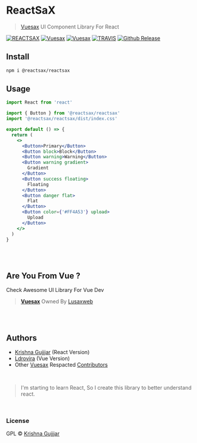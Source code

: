 # ReactSaX

> [Vuesax](https://github.com/lusaxweb/vuesax) UI Component Library For React

[![REACTSAX](https://img.shields.io/npm/v/@reactsax/reactsax?color=%23625fff&label=Reactsax&style=flat-square)](https://www.npmjs.com/package/@reactsax/reactsax)
[![Vuesax](https://img.shields.io/npm/v/vuesax?label=Vuesax&color=%23fc6767&style=flat-square)](https://www.npmjs.com/package/vuesax)
[![Vuesax](https://img.shields.io/npm/dw/@reactsax/reactsax?color=%23FF4A53&label=Downloads&style=flat-square)](https://www.npmjs.com/package/@reactsax/reactsax)
[![TRAVIS](https://img.shields.io/travis/krishna-gujjjar/reactsax?style=flat-square)](https://github.com/krishna-gujjjar/reactsax)
[![Github Release](https://img.shields.io/github/v/release/krishna-gujjjar/reactsax?label=Release&style=flat-square)](https://github.com/krishna-gujjjar/reactsax)

## Install

```bash
npm i @reactsax/reactsax
```

## Usage

```jsx
import React from 'react'

import { Button } from '@reactsax/reactsax'
import '@reactsax/reactsax/dist/index.css'

export default () => {
  return (
    <>
      <Button>Primary</Button>
      <Button block>Block</Button>
      <Button warning>Warning</Button>
      <Button warning gradient>
        Gradient
      </Button>
      <Button success floating>
        Floating
      </Button>
      <Button danger flat>
        Flat
      </Button>
      <Button color={'#FF4A53'} upload>
        Upload
      </Button>
    </>
  )
}
```

<br/>
<br/>

## Are You From Vue ?

Check Awesome UI Library For Vue Dev

> [**Vuesax**](https://vuesax.com/) Owned By [Lusaxweb](http://lusaxweb.net/)

<br/>
<br/>

## Authors

- [Krishna Gujjjar](https://github.com/krishna-gujjjar) (React Version)
- [Ldrovira](https://github.com/luisDanielRoviraContreras) (Vue Version)
- Other [Vuesax](https://github.com/lusaxweb/vuesax) Respacted [Contributors](https://github.com/lusaxweb/vuesax/graphs/contributors)

<br/>

> I'm starting to learn React, So I create this library to better understand react.

<br/>

### License

GPL © [Krishna Gujjjar](https://github.com/krishna-gujjjar)
